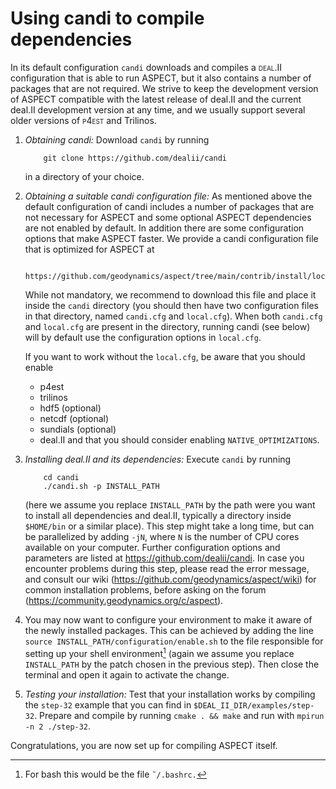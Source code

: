 
# Using candi to compile dependencies

In its default configuration `candi` downloads and compiles a <span
class="smallcaps">deal.II</span> configuration that is able to run
ASPECT, but it also contains a number of packages
that are not required. We strive to keep
the development version of ASPECT compatible
with the latest release of deal.II and the
current deal.II development version at any
time, and we usually support several older versions of <span
class="smallcaps">p4est</span> and Trilinos.

1.  *Obtaining candi:* Download `candi` by running

            git clone https://github.com/dealii/candi

    in a directory of your choice.

2.  *Obtaining a suitable candi configuration file:* As
    mentioned above the default configuration of candi includes
    a number of packages that are not necessary for ASPECT and
    some optional ASPECT dependencies are not enabled by default.
    In addition there are some configuration options that make ASPECT faster.
    We provide a candi configuration file that is optimized for
    ASPECT at

            https://github.com/geodynamics/aspect/tree/main/contrib/install/local.cfg

    While not mandatory, we recommend to download this file and
    place it inside the `candi` directory (you should then have two
    configuration files in that directory, named `candi.cfg` and `local.cfg`).
    When both `candi.cfg` and `local.cfg` are present in the directory, running
    candi (see below) will by default use the configuration options in `local.cfg`.
    
    If you want to work without the `local.cfg`, be aware that you should enable
    - p4est
    - trilinos
    - hdf5 (optional)
    - netcdf (optional)
    - sundials (optional)
    - deal.II
    and that you should consider enabling `NATIVE_OPTIMIZATIONS`.

2.  *Installing deal.II and its dependencies:*
    Execute `candi` by running

            cd candi
            ./candi.sh -p INSTALL_PATH

    (here we assume you replace `INSTALL_PATH` by the path were you want to
    install all dependencies and deal.II,
    typically a directory inside `$HOME/bin` or a similar place). This step
    might take a long time, but can be parallelized by adding `-jN`, where `N`
    is the number of CPU cores available on your computer. Further
    configuration options and parameters are listed at
    <https://github.com/dealii/candi>. In case you encounter problems during
    this step, please read the error message, and consult our wiki
    (<https://github.com/geodynamics/aspect/wiki>) for common installation
    problems, before asking on the forum
    (<https://community.geodynamics.org/c/aspect>).

3.  You may now want to configure your environment to make it aware of the
    newly installed packages. This can be achieved by adding the line
    `source INSTALL_PATH/configuration/enable.sh` to the file responsible for
    setting up your shell environment[^footnote1] (again we assume you replace
    `INSTALL_PATH` by the patch chosen in the previous step). Then close the
    terminal and open it again to activate the change.

4.  *Testing your installation:* Test that your installation works by
    compiling the `step-32` example that you can find in
    `$DEAL_II_DIR/examples/step-32`. Prepare and compile by running
    `cmake . && make` and run with `mpirun -n 2 ./step-32`.

Congratulations, you are now set up for compiling
ASPECT itself.

[^footnote1]: For bash this would be the file `˜/.bashrc.`
